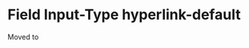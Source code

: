 

# Field Input-Type **hyperlink-default**

Moved to [](xref:Basics.Data.Fields.Hyperlink-Default)

